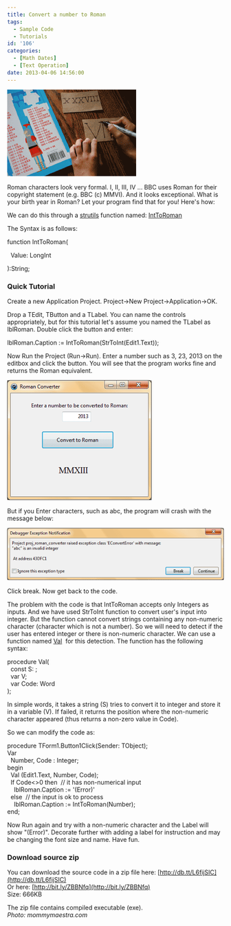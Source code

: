 ```yaml
---
title: Convert a number to Roman
tags:
  - Sample Code
  - Tutorials
id: '106'
categories:
  - [Math Dates]
  - [Text Operation]
date: 2013-04-06 14:56:00
---
```


![](convert-number-to-roman/Roman-Numerals-I-size.gif)

Roman characters look very formal. I, II, III, IV ... BBC uses Roman for their copyright statement (e.g. BBC (c) MMVI). And it looks exceptional. What is your birth year in Roman? Let your program find that for you! Here's how:
<!-- more -->
  
  
We can do this through a [strutils](http://www.freepascal.org/docs-html/rtl/strutils/index-5.html) function named: [IntToRoman](http://www.freepascal.org/docs-html/rtl/strutils/inttoroman.html)  
  
The Syntax is as follows:  

function IntToRoman(  
  
  Value: LongInt  
  
):String;

  

### Quick Tutorial

Create a new Application Project. Project->New Project->Application->OK.  
  
Drop a TEdit, TButton and a TLabel. You can name the controls appropriately, but for this tutorial let's assume you named the TLabel as lblRoman. Double click the button and enter:  

lblRoman.Caption := IntToRoman(StrToInt(Edit1.Text));

  
Now Run the Project (Run->Run). Enter a number such as 3, 23, 2013 on the editbox and click the button. You will see that the program works fine and returns the Roman equivalent.  
  

![](convert-number-to-roman/Roman-converter-lazarus.gif)

  
  
But if you Enter characters, such as abc, the program will crash with the message below:  
  

![](convert-number-to-roman/lazarus-debug-error-1.gif)

  
Click break. Now get back to the code.  
  
The problem with the code is that IntToRoman accepts only Integers as inputs. And we have used StrToInt function to convert user's input into integer. But the function cannot convert strings containing any non-numeric character (character which is not a number). So we will need to detect if the user has entered integer or there is non-numeric character. We can use a function named [Val](http://lazarus-ccr.sourceforge.net/docs/rtl/system/val.html)  for this detection. The function has the following syntax:  

procedure Val(  
  const S: ;  
  var V;  
  var Code: Word  
);

  
In simple words, it takes a string (S) tries to convert it to integer and store it in a variable (V). If failed, it returns the position where the non-numeric character appeared (thus returns a non-zero value in Code).  
  
So we can modify the code as:  

procedure TForm1.Button1Click(Sender: TObject);  
Var  
  Number, Code : Integer;  
begin  
  Val (Edit1.Text, Number, Code);  
  If Code<>0 then  // it has non-numerical input  
    lblRoman.Caption := '(Error)'  
  else  // the input is ok to process  
    lblRoman.Caption := IntToRoman(Number);  
end;

  
Now Run again and try with a non-numeric character and the Label will show "(Error)". Decorate further with adding a label for instruction and may be changing the font size and name. Have fun.  
  

### Download source zip

You can download the source code in a zip file here: [http://db.tt/L6fijSIC](http://db.tt/L6fijSIC)  
Or here: [http://bit.ly/ZBBNfq](http://bit.ly/ZBBNfq)  
Size: 666KB  
  
The zip file contains compiled executable (exe).  
_Photo: mommymaestra.com_